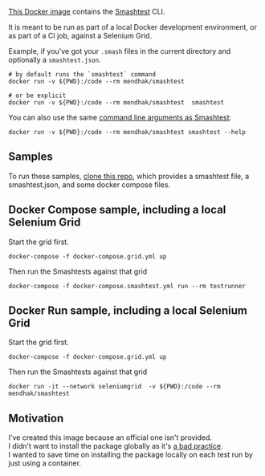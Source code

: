 [This Docker image](https://hub.docker.com/r/mendhak/smashtest) contains the [Smashtest](https://github.com/smashtestio/smashtest) CLI.  

It is meant to be run as part of a local Docker development environment, or as part of a CI job, against a Selenium Grid. 

Example, if you've got your `.smash` files in the current directory and optionally a `smashtest.json`.  

```
# by default runs the `smashtest` command
docker run -v ${PWD}:/code --rm mendhak/smashtest  

# or be explicit
docker run -v ${PWD}:/code --rm mendhak/smashtest  smashtest
```

You can also use the same [command line arguments as Smashtest](https://smashtest.io/running-tests/command-line-options):

```
docker run -v ${PWD}:/code --rm mendhak/smashtest smashtest --help
```


## Samples

To run these samples, [clone this repo](https://github.com/mendhak/docker-smashtest), which provides a smashtest file, a smashtest.json, and some docker compose files.  


## Docker Compose sample, including a local Selenium Grid

Start the grid first.

```
docker-compose -f docker-compose.grid.yml up
```

Then run the Smashtests against that grid

```
docker-compose -f docker-compose.smashtest.yml run --rm testrunner
```

## Docker Run sample, including a local Selenium Grid

Start the grid first.

```
docker-compose -f docker-compose.grid.yml up
```

Then run the Smashtests against that grid

```
docker run -it --network seleniumgrid  -v ${PWD}:/code --rm mendhak/smashtest
```

## Motivation

I've created this image because an official one isn't provided.    
I didn't want to install the package globally as it's [a bad practice](https://code.mendhak.com/npm-install-globally-is-bad/).   
I wanted to save time on installing the package locally on each test run by just using a container.  
